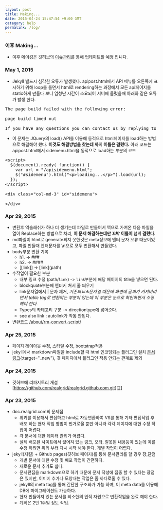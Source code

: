 ```yaml
---
layout: post
title: Making...
date: 2015-04-24 15:47:54 +9:00 GMT
category: help
permalink: /log/
---
```


### 이후 Making...
* 이후 메이킹은 깃허브의 [이슈관리](https://github.com/realgrid/realgrid.github.com/issues)를 통해 업데이트할 예정 입니다.

### May 1, 2015
* Jekyll 빌드시 심각한 오류가 발생했다. apipost.html에서 API 메뉴를 오른쪽에 표시하기 위해 loop를 돌면서 html로 rendering하는 과정에서 모든 api페이지를 static하게 만들다 보니 엄청난 시간이 소요되어 서버에 올렸을때 아래와 같은 오류가 발생 한다.

<pre class="prettyprint">
The page build failed with the following error:

page build timed out

If you have any questions you can contact us by replying to this email.
</pre>

* 이 문제는 JQuery의 load() API를 이용해 동적으로 html페이지를 load하는 방법으로 해결해야 했다. **이것도 해결방법을 찾는데 까지 이틀은 걸렸다.** 아래 코드는 apipost.html에서 sidemenu.html을 동적으로 load하는 부분의 코드

<pre class="prettyprint">
&lt;script&gt;
  $(document).ready( function() {
    var url = &quot;/apisidemenu.html&quot;;
    $(&quot;#sidemenu&quot;).html(&quot;&lt;p&gt;loading...&lt;/p&gt;&quot;).load(url);
  });
&lt;/script&gt;

&lt;div class=&quot;col-md-3&quot; id=&quot;sidemenu&quot;&gt;

&lt;/div&gt;
</pre>


### Apr 29, 2015
* 변환후 역슬래쉬가 하나 더 생기는데 파일로 만들어서 맥으로 가져온 다음 파일을 열어 Replace하는 방법으로 처리, **이 문제 해결하는데만 꼬박 이틀이 넘게 걸렸다.**
* md파일이 html로 generate되지 못한것은 meta정보에 엔터 문자 오류 때문이었고, 파일 만들때 엔터문자를 \n으로 모두 변환해서 만들었다.
* body부분 변환 기록
    * h1. -> ###
    * h2. -> ####
    * \[\[link\]\] -> \[link\]\(path\)
* 수작업이 필요한 부분
    * 내부 링크 수정 (path/`link`) -> `link`부분에 해당 페이지의 title을 넣으면 된다.
    * blockquote부분에 엔터키 쳐서 줄 띄우기
    * link문자열에서 \| 문자 제거, *기존의 link문자열 때문에 화면에 글씨가 커져버리면서 table tag로 변환되는 부분이 있는데 이 부분은 눈으로 확인하면서 수정 해야 한다.*
    * Types의 카테고리 구분 -> directiontype에 넣어준다.
    * see also link : autolink가 작동 안된다.
* 변환코드
    [/about/rm-convert-script/](/about/rm-convert-script/)

### Apr 25, 2015
* 페이지 레이아웃 수정, 스타일 수정, bootstrap적용
* jekyll에서 markdown파일을 include할 때 html 인코딩되는 플러그인 설치 [문서링크][1]{:target="_new"}, 깃 페이지에서 플러그인 적용 안되는 관계로 제외

### Apr 24, 2015
* 깃허브에 리파지토리 개설 [https://github.com/realgrid/realgrid.github.com.git][2]

### Apr 23, 2015
* doc.realgrid.com의 문제점
    * 위키를 이용해서 편집하고 html로 자동변환하여 VS를 통해 기타 편집작업 후 배포 하는 현재 작업 방법이 번거로울 뿐만 아니라 각각 페이지에 대한 수정 작업이 어렵다.
    * 각 문서에 대한 데이터 관리가 어렵다.
    * 실제 배포된 사이트에서 끊어져 있는 링크, 오타, 잘못된 내용등이 있는데 이를 수정 하려면 위키 부터 다시 시작 해야 한다. 개별 작업이 어렵다.
* jekyll(지킬) + Github pages(깃허브 페이지)를 통해 문서관리를 할 경우 장,단점
    * 개별 문서에 대한 수정 및 배포 작업이 간편하다.
    * 새로운 문서 추가도 쉽다.
    * 문서편집을 markdown으로 하기 때문에 문서 작성에 집중 할 수 있다는 장점은 있지만, 이미지 추가나 모양내는 작업은 좀 까다로울 수 있다.
    * jekyll의 meta tag를 통해 간단한 구조화가 가능 하며, 이 meta data를 이용해 DB에 마이그레이션도 가능하다.
    * 현재 만들어져 있는 문서를 최소한의 인적 자원으로 변환작업을 완료 해야 한다.
    * 계획은 2인 1주일 정도 작업.

[1]:	http://wolfslittlestore.be/2013/10/rendering-markdown-in-jekyll/
[2]:	https://github.com/realgrid/realgrid.github.com.git
